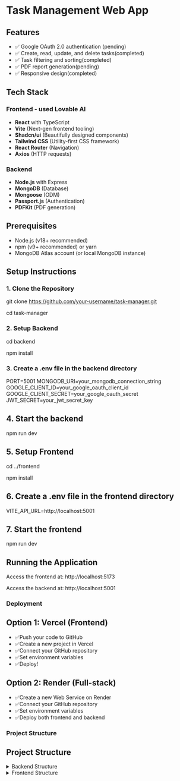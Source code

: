 # Task Management Web App



## Features
- ✅ Google OAuth 2.0 authentication (pending)
- ✅ Create, read, update, and delete tasks(completed)
- ✅ Task filtering and sorting(completed)
- ✅ PDF report generation(pending)
- ✅ Responsive design(completed)


## Tech Stack

### Frontend - used Lovable AI
- **React** with TypeScript
- **Vite** (Next-gen frontend tooling)
- **Shadcn/ui** (Beautifully designed components)
- **Tailwind CSS** (Utility-first CSS framework)
- **React Router** (Navigation)
- **Axios** (HTTP requests)

### Backend
- **Node.js** with Express
- **MongoDB** (Database)
- **Mongoose** (ODM)
- **Passport.js** (Authentication)
- **PDFKit** (PDF generation)

## Prerequisites
- Node.js (v18+ recommended)
- npm (v9+ recommended) or yarn
- MongoDB Atlas account (or local MongoDB instance)



## Setup Instructions

### 1. Clone the Repository

git clone https://github.com/your-username/task-manager.git

cd task-manager

### 2. Setup Backend

cd backend

npm install

### 3. Create a .env file in the backend directory

PORT=5001
MONGODB_URI=your_mongodb_connection_string
GOOGLE_CLIENT_ID=your_google_oauth_client_id
GOOGLE_CLIENT_SECRET=your_google_oauth_secret
JWT_SECRET=your_jwt_secret_key

## 4. Start the backend

npm run dev

## 5. Setup Frontend

cd ../frontend

npm install

## 6. Create a .env file in the frontend directory

VITE_API_URL=http://localhost:5001

## 7. Start the frontend

npm run dev

## Running the Application
Access the frontend at: http://localhost:5173

Access the backend at: http://localhost:5001


### Deployment
## Option 1: Vercel (Frontend)
- ✅Push your code to GitHub
- ✅Create a new project in Vercel
- ✅Connect your GitHub repository
- ✅Set environment variables
- ✅Deploy!

## Option 2: Render (Full-stack)
- ✅Create a new Web Service on Render
- ✅Connect your GitHub repository
- ✅Set environment variables
- ✅Deploy both frontend and backend


### Project Structure

## Project Structure

<details>
<summary>Backend Structure</summary>
backend/
├── src/
│ ├── config/
│ ├── controllers/
│ ├── models/
│ └── ...
└── package.json
</details>

<details>
<summary>Frontend Structure</summary>
frontend/
├── src/
│ ├── api/
│ ├── components/
│ └── ...
└── package.json
</details>


